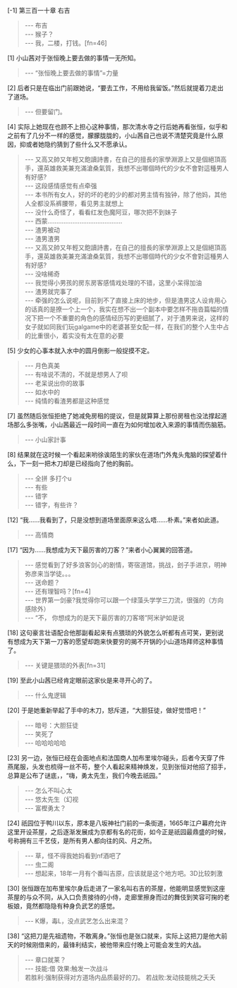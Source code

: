 
[-1] 第三百一十章 右吉
>--- 布吉<br>
>--- 猴子？<br>
>--- 我，二楼，打钱。[fn=46]<br>

[1] 小山茜对于张恒晚上要去做的事情一无所知。
>--- “张恒晚上要去做的事情”=力量<br>

[2] 后者只是在临出门前跟她说，“要去工作，不用给我留饭。”然后就提着刀走出了道场。
>--- 但要留门。<br>

[4] 实际上她现在也顾不上担心这种事情，那次清水寺之行后她再看张恒，似乎和之前有了几分不一样的感觉，朦朦胧胧的，小山茜自己也说不清楚究竟是什么原因，抑或者她隐约猜到了些什么又不愿承认。
>--- 又高又帥又年輕又飽讀詩書，在自己的擅長的家學淵源上又是個絕頂高手，還英雄救美兼充滿滄桑氣質，我想不出哪個時代的少女不會對這種男人有好感?<br>
>--- 这段感情感觉有点牵强<br>
>--- 本书所有女人，好的坏的老的少的都对男主情有独钟，除了他妈，其他人全都没系裤腰带，看见男主就想上<br>
>--- 没什么奇怪了，看看红发色魔阿豆，哪次把不到妹子<br>
>--- 西蒙……………………………………<br>
>--- 渣男被动<br>
>--- 渣男渣男<br>
>--- 又高又帥又年輕又飽讀詩書，在自己的擅長的家學淵源上又是個絕頂高手，還英雄救美兼充滿滄桑氣質，我想不出哪個時代的少女不會對這種男人有好感?<br>
>--- 没啥稀奇<br>
>--- 我觉得小男孩的房东房客感情戏处理的不错，这里小呆得加油<br>
>--- 渣男就完事了<br>
>--- 牵强的怎么说呢，目前到不了直接上床的地步，但是渣男这人设肯用心的话真的是撩一个上一个，我实在想不出一个副本中要怎样不拖沓篇幅的情况下把一个不重要的角色的感情经历写的更细腻了，对于渣男来说，这样的女子就如同我们玩galgame中的老婆甚至女配一样，在我们的整个人生中占的比重很小，着实没有太在意的必要<br>

[5] 少女的心事本就入水中的圆月倒影一般捉摸不定。
>--- 月色真美<br>
>--- 有啥说不清的，不就是想男人了呗<br>
>--- 老呆说出你的故事<br>
>--- 如水中的<br>
>--- 纯情的看渣男都是这种感觉<br>

[7] 虽然随后张恒拒绝了她减免房租的提议，但是就算算上那份房租也没法撑起道场那么多张嘴，小山茜最近一段时间一直在为如何增加收入来源的事情而伤脑筋。
>--- 小山家計事<br>

[8] 结果就在这时候一个看起来哟徐诶陌生的家伙在道场门外鬼头鬼脑的探望着什么，下一刻一把木刀却是已经指向了他的胸前。
>--- 全拼  多打个u<br>
>--- 有些<br>
>--- 错字<br>
>--- 错字，有些许？<br>

[12] “我……我看到了，只是没想到道场里面原来这么唔……朴素。”来者如此道。
>--- 高情商<br>

[17] “因为……我想成为天下最厉害的刀客？”来者小心翼翼的回答道。
>--- 感觉看到了好多浪客剑心的剧情，寄宿道馆，挑战，刽子手进京，明神弥彦来当学徒。。。<br>
>--- 送命题？<br>
>--- 还有理智吗？[fn=4]<br>
>--- 世界第一剑豪?我觉得你可以跟一个绿藻头学学三刀流，很强的（方向感除外）<br>
>--- “不， 你想成为的是天下最厉害的刀客塔”阿米驴如是说<br>

[18] 这句豪言壮语配合他那副看起来有点猥琐的外貌怎么听都有点可笑，更别说有想成为天下第一刀客的愿望却跑来快要穷的揭不开锅的小山道场拜师这种事情了。
>--- 关键是猥琐的外表[fn=31]<br>

[19] 至此小山茜已经肯定眼前这家伙是来寻开心的了。
>--- 什么鬼逻辑<br>

[20] 于是她重新举起了手中的木刀，怒斥道，“大胆狂徒，做好觉悟吧！”
>--- 暗号：大胆狂徒<br>
>--- 笑死了<br>
>--- 哈哈哈哈哈<br>

[23] 另一边，张恒已经在会面地点和法国商人加布里埃尔碰头，后者今天穿了件燕尾服，头发也梳得一丝不苟，整个人看起来精神焕发，见到张恒对他招了招手，总算是公布了谜底，，“嗨，勇太先生，我们今晚去祇园。”
>--- 怎么不叫心太<br>
>--- 悠太先生（幻视<br>
>--- 富樫勇太？<br>

[24] 祇园位于鸭川以东，原本是八坂神社门前的一条街道，1665年江户幕府允许这里开设茶屋，之后逐渐发展成为京都有名的花街，如今正是祇园最鼎盛的时候，号称拥有三千艺伎，是所有男人都向往的风、月之所。
>--- 草，怪不得我她妈看到nf酒吧了<br>
>--- 虫二阁<br>
>--- 想起来，18年一月有个番叫吉原，应该就是这个地方吧。3D比较刺激<br>

[30] 张恒跟在加布里埃尔身后走进了一家名叫右吉的茶屋，他能明显感觉到这座茶屋的与众不同，从入口负责接待的小侍，走廊里擦身而过的舞伎到笑容可掬的老板娘，竟然都隐隐有种身负武艺的感觉。
>--- K爆，毒L，没点武艺怎么出来混？<br>

[38] “这把刀是先祖遗物，不敢离身。”张恒也是张口就来，实际上这把刀是他大前天的时候刚借来的，最锋利结实，被他带来应付晚上可能会发生的大战。
>--- 章口就莱？<br>
>--- 技能:借
效果:触发一次战斗  
若胜利:强制获得对方道场内品质最好的刀。
若战败:发动技能桃之夭夭<br>

